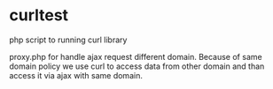 # curltest
php script to running curl library

proxy.php for handle ajax request different domain. Because of same domain policy 
we use curl to access data from other domain and than access it via ajax with same domain.